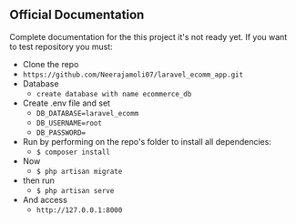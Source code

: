 ## Official Documentation

Complete documentation for the this project it's not ready yet.
If you want to test repository you must:
* Clone the repo
 * `https://github.com/Neerajamoli07/laravel_ecomm_app.git`
* Database
  * `create database with name ecommerce_db`
* Create .env file and set
  * `DB_DATABASE=laravel_ecomm`
  * `DB_USERNAME=root`
  * `DB_PASSWORD=`
* Run by performing on the repo's folder to install all dependencies:
  * `$ composer install`
* Now
  * `$ php artisan migrate`
* then run
  * `$ php artisan serve`  
* And access
  * `http://127.0.0.1:8000`
  